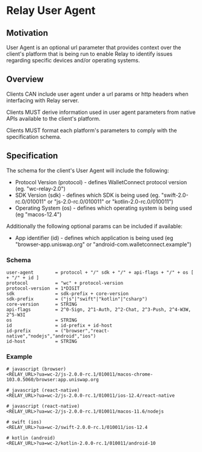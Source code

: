 # Relay User Agent

## Motivation

User Agent is an optional url parameter that provides context over the client's platform that is being run to enable Relay to identify issues regarding specific devices and/or operating systems.

## Overview

Clients CAN include user agent under a url params or http headers when interfacing with Relay server.

Clients MUST derive information used in user agent parameters from native APIs available to the client's platform.

Clients MUST format each platform's parameters to comply with the specification schema.

## Specification

The schema for the client's User Agent will include the following:

- Protocol Version (protocol) - defines WalletConnect protocol version (eg. "wc-relay-2.0")
- SDK Version (sdk) - defines which SDK is being used (eg. "swift-2.0-rc.0/010011" or "js-2.0-rc.0/010011" or "kotlin-2.0-rc.0/010011")
- Operating System (os) - defines which operating system is being used (eg "macos-12.4")

Additionally the following optional params can be included if available:

- App identifier (id) - defines which application is being used (eg "browser-app.uniswap.org" or "android-com.walletconnect.example")

### Schema

    user-agent        = protocol + "/" sdk + "/" + api-flags + "/" + os [ + "/" + id ]
    protocol          = "wc" + protocol-version
    protocol-version  = 1*DIGIT
    sdk               = sdk-prefix + core-version
    sdk-prefix        = ("js"|"swift"|"kotlin"|"csharp")
    core-version      = STRING
    api-flags         = 2^0-Sign, 2^1-Auth, 2^2-Chat, 2^3-Push, 2^4-W3W, 2^5-W3I
    os                = STRING
    id                = id-prefix + id-host
    id-prefix         = ("browser","react-native","nodejs","android","ios")
    id-host           = STRING

### Example

```
# javascript (browser)
<RELAY_URL>?ua=wc-2/js-2.0.0-rc.1/010011/macos-chrome-103.0.5060/browser:app.uniswap.org

# javascript (react-native)
<RELAY_URL>?ua=wc-2/js-2.0.0-rc.1/010011/ios-12.4/react-native

# javascript (react-native)
<RELAY_URL>?ua=wc-2/js-2.0.0-rc.1/010011/macos-11.6/nodejs

# swift (ios)
<RELAY_URL>?ua=wc-2/swift-2.0.0-rc.1/010011/ios-12.4

# kotlin (android)
<RELAY_URL>?ua=wc-2/kotlin-2.0.0-rc.1/010011/android-10
```
